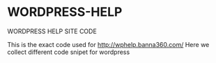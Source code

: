 WORDPRESS-HELP
==============

WORDPRESS HELP SITE CODE

This is the exact code used for http://wphelp.banna360.com/ Here we collect different code snipet for wordpress

